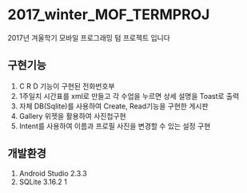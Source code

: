 # 2017_winter_MOF_TERMPROJ
2017년 겨울학기 모바일 프로그래밍 텀 프로젝트 입니다

## 구현기능
1. C R D 기능이 구현된 전화번호부
2. 1주일치 시간표를 xml로 만들고 각 수업을 누르면 상세 설명을 Toast로 출력
3. 자체 DB(Sqlite)를 사용하여 Create, Read기능을 구현한 게시판
4. Gallery 위젯을 활용하여 사진첩구현
5. Intent를 사용하여 이름과 프로필 사진을 변경할 수 있는 설정 구현

## 개발환경
1. Android Studio 2.3.3
2. SQLite 3.16.2
1
